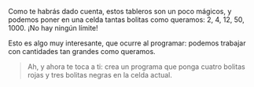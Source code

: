 Como te habrás dado cuenta, estos tableros son un poco mágicos, y podemos poner en una celda tantas bolitas como queramos: 2, 4, 12, 50, 1000. ¡No hay ningún límite!

Esto es algo muy interesante, que ocurre al programar: podemos trabajar con cantidades tan grandes como queramos.

> Ah, y ahora te toca a ti: crea un programa que ponga cuatro bolitas rojas y tres bolitas negras en la celda actual.

